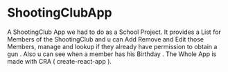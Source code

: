# ShootingClubApp
A ShootingClub App we had to do as a School Project. It provides a List for Members of the ShootingClub and u can Add Remove and Edit those Members, manage and lookup if they already have permission to obtain a gun . Also u can see when a member has his Birthday . The Whole App is made with CRA ( create-react-app ).
